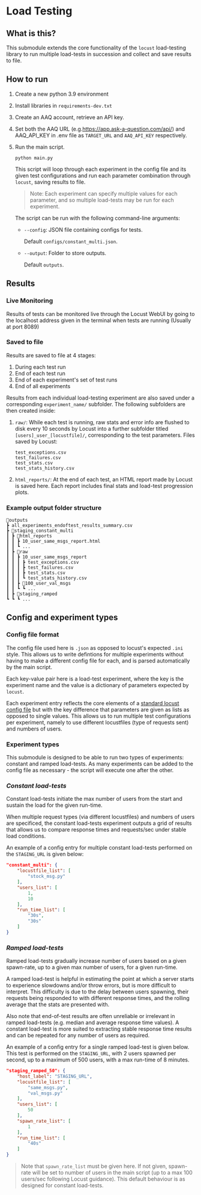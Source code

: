 # Load Testing

## What is this?

This submodule extends the core functionality of the `locust` load-testing library to run multiple load-tests in succession and collect and save results to file.

## How to run

1. Create a new python 3.9 environment

2. Install libraries in `requirements-dev.txt`

3. Create an AAQ account, retrieve an API key.

4. Set both the AAQ URL (e.g.<https://app.ask-a-question.com/api/>) and AAQ_API_KEY in .env file as
   `TARGET_URL` and `AAQ_API_KEY` respectively.

5. Run the main script.

   ```console
   python main.py
   ```

   This script will loop through each experiment in the config file and its given test configurations and run each parameter combination through `locust`, saving results to file.

   > Note: Each experiment can specify multiple values for each parameter, and so multiple load-tests may be run for each experiment.

   The script can be run with the following command-line arguments:

   - `--config`: JSON file containing configs for tests.

     Default `configs/constant_multi.json`.

   - `--output`: Folder to store outputs.

     Default `outputs`.

## Results

### Live Monitoring

Results of tests can be monitored live through the Locust WebUI by going to the localhost address given in the terminal when tests are running (Usually at port 8089)

### Saved to file

Results are saved to file at 4 stages:

1. During each test run
2. End of each test run
3. End of each experiment's set of test runs
4. End of all experiments

Results from each individual load-testing experiment are also saved under a corresponding `experiment_name/` subfolder. The following subfolders are then created inside:

1. `raw/`: While each test is running, raw stats and error info are flushed to disk every 10 seconds by Locust into a further subfolder titled `[users]_user_[locustfile]/`, corresponding to the test parameters. Files saved by Locust:

   ```console
   test_exceptions.csv
   test_failures.csv
   test_stats.csv
   test_stats_history.csv
   ```

2. `html_reports/`: At the end of each test, an HTML report made by Locust is saved here. Each report includes final stats and load-test progression plots.

### Example output folder structure

```console
📂outputs
┣ all_experiments_endoftest_results_summary.csv
┣ 📂staging_constant_multi
┃ ┣ 📂html_reports
┃ ┃ ┣ 10_user_same_msgs_report.html
┃ ┃ ┗ ...
┃ ┣ 📂raw
┃ ┃ ┣ 10_user_same_msgs_report
┃ ┃ ┃ ┣ test_exceptions.csv
┃ ┃ ┃ ┣ test_failures.csv
┃ ┃ ┃ ┣ test_stats.csv
┃ ┃ ┃ ┗ test_stats_history.csv
┃ ┃ ┣ 📂100_user_val_msgs
┃ ┃ ┗ ┗ ...
┃ ┣ 📂staging_ramped
┗ ┗ ┗ ...
```

## Config and experiment types

### Config file format

The config file used here is `.json` as opposed to locust's expected `.ini` style. This allows us to write defintions for multiple experiments without having to make a different config file for each, and is parsed automatically by the main script.

Each key-value pair here is a load-test experiment, where the key is the experiment name and the value is a dictionary of parameters expected by `locust`.

Each experiment entry reflects the core elements of a [standard locust config file](https://docs.locust.io/en/stable/configuration.html) but with the key difference that parameters are given as lists as opposed to single values. This allows us to run multiple test configurations per experiment, namely to use different locustfiles (type of requests sent) and numbers of users.

### Experiment types

This submodule is designed to be able to run two types of experiments: constant and ramped load-tests. As many experiments can be added to the config file as necessary - the script will execute one after the other.

### _Constant load-tests_

Constant load-tests initiate the max number of users from the start and sustain the load for the given run-time.

When multiple request types (via different locustfiles) and numbers of users are specificed, the constant load-tests experiment outputs a grid of results that allows us to compare response times and requests/sec under stable load conditions.

An example of a config entry for multiple constant load-tests performed on the `STAGING_URL` is given below:

```json
"constant_multi": {
    "locustfile_list": [
        "stock_msg.py"
    ],
    "users_list": [
        1,
        10
    ],
    "run_time_list": [
        "30s",
        "30s"
    ]
}
```

### _Ramped load-tests_

Ramped load-tests gradually increase number of users based on a given spawn-rate, up to a given max number of users, for a given run-time.

A ramped load-test is helpful in estimating the point at which a server starts to experience slowdowns and/or throw errors, but is more difficult to interpret. This difficulty is due to the delay between users spawning, their requests being responded to with different response times, and the rolling average that the stats are presented with.

Also note that end-of-test results are often unreliable or irrelevant in ramped load-tests (e.g. median and average response time values). A constant load-test is more suited to extracting stable response time results and can be repeated for any number of users as required.

An example of a config entry for a single ramped load-test is given below. This test is performed on the `STAGING_URL`, with 2 users spawned per second, up to a maximum of 500 users, with a max run-time of 8 minutes.

```json
"staging_ramped_50": {
    "host_label": "STAGING_URL",
    "locustfile_list": [
        "same_msgs.py",
        "val_msgs.py"
    ],
    "users_list": [
        50
    ],
    "spawn_rate_list": [
        1
    ],
    "run_time_list": [
        "40s"
    ]
}
```

> Note that `spawn_rate_list` must be given here. If not given, spawn-rate will be set to number of users in the main script (up to a max 100 users/sec following Locust guidance). This default behaviour is as designed for constant load-tests.
